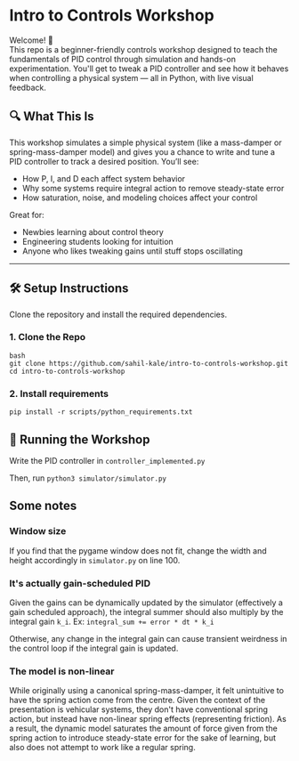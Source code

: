 # Intro to Controls Workshop

Welcome! 👋  
This repo is a beginner-friendly controls workshop designed to teach the fundamentals of PID control through simulation and hands-on experimentation. You'll get to tweak a PID controller and see how it behaves when controlling a physical system — all in Python, with live visual feedback.

## 🔍 What This Is

This workshop simulates a simple physical system (like a mass-damper or spring-mass-damper model) and gives you a chance to write and tune a PID controller to track a desired position. You’ll see:

- How P, I, and D each affect system behavior
- Why some systems require integral action to remove steady-state error
- How saturation, noise, and modeling choices affect your control

Great for:
- Newbies learning about control theory
- Engineering students looking for intuition
- Anyone who likes tweaking gains until stuff stops oscillating

---

## 🛠️ Setup Instructions

Clone the repository and install the required dependencies.

### 1. Clone the Repo

```
bash
git clone https://github.com/sahil-kale/intro-to-controls-workshop.git
cd intro-to-controls-workshop
```

### 2. Install requirements
`pip install -r scripts/python_requirements.txt`

## 🚀 Running the Workshop
Write the PID controller in `controller_implemented.py`

Then, run `python3 simulator/simulator.py`

## Some notes

### Window size
If you find that the pygame window does not fit, change the width and height accordingly in `simulator.py` on line 100.

### It's actually gain-scheduled PID
Given the gains can be dynamically updated by the simulator (effectively a gain scheduled approach), the integral summer should also multiply by the integral gain `k_i`. Ex:
`integral_sum += error * dt * k_i`

Otherwise, any change in the integral gain can cause transient weirdness in the control loop if the integral gain is updated.

### The model is non-linear
While originally using a canonical spring-mass-damper, it felt unintuitive to have the spring action come from the centre. Given the context of the presentation is vehicular systems, they don't have conventional spring action, but instead have non-linear spring effects (representing friction). As a result, the dynamic model saturates the amount of force given from the spring action to introduce steady-state error for the sake of learning, but also does not attempt to work like a regular spring.